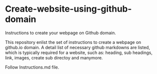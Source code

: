 # Create-website-using-github-domain
Instructions to create your webpage on Github domain.

This repository enlist the set of instructions to create a webpage on github.io domain. A detail list of necessary github markdowns are listed, which is typically required for a website, such as: heading, sub headings, link, images, create sub directoy and manymore.

Follow Instructions.md file.

